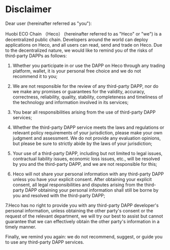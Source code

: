# Disclaimer

Dear user (hereinafter referred as "you"):

Huobi ECO Chain （Heco） (hereinafter referred to as "Heco" or "we") is a decentralized public chain. Developers around the world can deploy applications on Heco, and all users can read, send and trade on Heco. Due to the decentralized nature, we would like to remind you of the risks of third-party DAPPs as follows:

  1. Whether you participate in or use the DAPP on Heco through any trading platform, wallet, it is your personal free choice and we do not recommend it to you;

  2. We are not responsible for the review of any third-party DAPP, nor do we make any promises or guarantees for the validity, accuracy, correctness, reliability, quality, stability, completeness and timeliness of the technology and information involved in its services;

  3. You bear all responsibilities arising from the use of third-party DAPP services;

  4. Whether the third-party DAPP service meets the laws and regulations or relevant policy requirements of your jurisdiction, please make your own judgment and assessment. We do not provide any evaluation opinions, but please be sure to strictly abide by the laws of your jurisdiction;

  5. Your use of a third-party DAPP, including but not limited to legal issues, contractual liability issues, economic loss issues, etc., will be resolved by you and the third-party DAPP, and we are not responsible for this;

  6. Heco will not share your personal information with any third-party DAPP unless you have your explicit consent. After obtaining your explicit consent, all legal responsibilities and disputes arising from the third-party DAPP obtaining your personal information shall still be borne by you and resolved with the third-party DAPP;

  7.Heco has no right to provide you with any third-party DAPP developer's personal information, unless obtaining the other party's consent or the request of the relevant department, we will try our best to assist but cannot guarantee that we can effectively obtain the other party's information in a timely manner.

Finally, we remind you again: we do not recommend, suggest, or guide you to use any third-party DAPP services.



